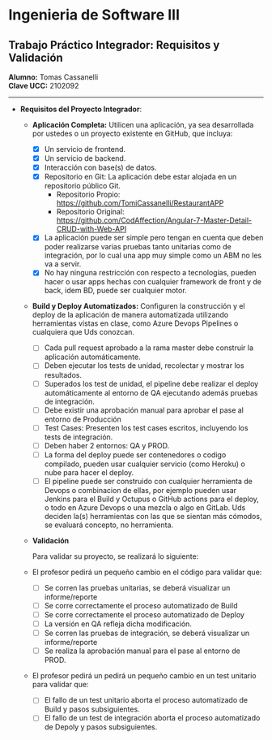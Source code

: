 # Ingenieria de Software III
## Trabajo Práctico Integrador: Requisitos y Validación

**Alumno:** Tomas Cassanelli  
**Clave UCC:** 2102092

---

* **Requisitos del Proyecto Integrador**:

  * **Aplicación Completa:** Utilicen una aplicación, ya sea desarrollada por ustedes o un proyecto existente en GitHub, que incluya:
    - [x] Un servicio de frontend.
    - [x] Un servicio de backend.
    - [x] Interacción con base(s) de datos.
    - [x] Repositorio en Git: La aplicación debe estar alojada en un repositorio público Git.
      - Repositorio Propio: https://github.com/TomiCassanelli/RestaurantAPP
      - Repositorio Original: https://github.com/CodAffection/Angular-7-Master-Detail-CRUD-with-Web-API
    - [x] La aplicación puede ser simple pero tengan en cuenta que deben poder realizarse varias pruebas tanto unitarias como de integración, por lo cual una app muy simple como un ABM no les va a servir.
    - [x] No hay ninguna restricción con respecto a tecnologías, pueden hacer o usar apps hechas con cualquier framework de front y de back, idem BD, puede ser cualquier motor.

  * **Build y Deploy Automatizados:** Configuren la construcción y el deploy de la aplicación de manera automatizada utilizando herramientas vistas en clase, como Azure Devops Pipelines o cualquiera que Uds conozcan.
    - [ ] Cada pull request aprobado a la rama master debe construir la aplicación automáticamente.
    - [ ] Deben ejecutar los tests de unidad, recolectar y mostrar los resultados.
    - [ ] Superados los test de unidad, el pipeline debe realizar el deploy automáticamente al entorno de QA ejecutando además pruebas de integración.
    - [ ] Debe existir una aprobación manual para aprobar el pase al entorno de Producción
    - [ ] Test Cases: Presenten los test cases escritos, incluyendo los tests de integración.
    - [ ] Deben haber 2 entornos: QA y PROD.
    - [ ] La forma del deploy puede ser contenedores o codigo compilado, pueden usar cualquier servicio (como Heroku) o nube para hacer el deploy.
    - [ ] El pipeline puede ser construido con cualquier herramienta de Devops o combinacion de ellas, por ejemplo pueden usar Jenkins para el Build y Octupus o GitHub actions para el deploy, o todo en Azure Devops o una mezcla o algo en GitLab. Uds deciden la(s) herramientas con las que se sientan más cómodos, se evaluará concepto, no herramienta.
   
  * **Validación**

    Para validar su proyecto, se realizará lo siguiente:

   * El profesor pedirá un pequeño cambio en el código para validar que:
     - [ ] Se corren las pruebas unitarias, se deberá visualizar un informe/reporte
     - [ ] Se corre correctamente el proceso automatizado de Build
     - [ ] Se corre correctamente el proceso automatizado de Deploy
     - [ ] La versión en QA refleja dicha modificación.
     - [ ] Se corren las pruebas de integración, se deberá visualizar un informe/reporte
     - [ ] Se realiza la aprobación manual para el pase al entorno de PROD.

  * El profesor pedirá un pedirá un pequeño cambio en un test unitario para validar que:
    - [ ] El fallo de un test unitario aborta el proceso automatizado de Build y pasos subsiguientes.
    - [ ] El fallo de un test de integración aborta el proceso automatizado de Depoly y pasos subsiguientes.
